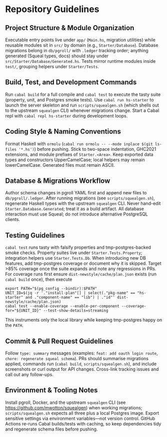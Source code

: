 # Repository Guidelines

## Project Structure & Module Organization
Executable entry points live under `app/` (`Main.hs`, migration utilities) while reusable modules sit in `src/` by domain (e.g., `Starter/Database`). Database migrations belong in `db/pgroll/` with `.ledger` tracking order; anything generated (Squeal types, docs) should stay under `src/Starter/Database/Generated.hs`. Tests mirror runtime modules inside `test/`, grouping helpers under `Starter/Tests`.

## Build, Test, and Development Commands
Run `cabal build` for a full compile and `cabal test` to execute the tasty suite (property, unit, and Postgres smoke tests). Use `cabal run hs-starter` to launch the server skeleton and run `scripts/squealgen.sh` (which shells out to the upstream `squealgen` CLI) whenever migrations change. Start a Cabal repl with `cabal repl hs-starter` during development loops.

## Coding Style & Naming Conventions
Format Haskell with `ormolu` (`cabal run ormolu -- --mode inplace $(git ls-files '*.hs')`) before pushing. Stick to two-space indentation, GHC2021 extensions, and module prefixes of `Starter.<Area>`. Keep exported data types and constructors UpperCamelCase; local helpers may remain lowerCamelCase. Generated files must remain ASCII.

## Database & Migrations Workflow
Author schema changes in pgroll YAML first and append new files to `db/pgroll/.ledger`. After running migrations (see `scripts/squealgen.sh`), regenerate Haskell types with the upstream `squealgen` CLI. Never hand-edit `Starter.Database.Generated`; treat it as a build artifact.
All database interaction must use Squeal; do not introduce alternative PostgreSQL clients.

## Testing Guidelines
`cabal test` runs tasty with falsify properties and tmp-postgres-backed smoke checks. Property suites live under `Starter.Tests.Property`; integration helpers use `Starter.Tests.Db`. When introducing new DB features, add tmp-postgres coverage or document why it is skipped. Target >85% coverage once the suite expands and note any regressions in PRs.
For coverage runs first ensure `dist-newstyle/cache/plan.json` exists (run `cabal build` once), then execute
```
export PATH="$(pg_config --bindir):$PATH"
UNIT_ID=$(jq -r '."install-plan"[] | select(."pkg-name" == "hs-starter" and ."component-name" == "lib") | ."id"' dist-newstyle/cache/plan.json)
cabal test --enable-coverage --enable-per-component --coverage-for="${UNIT_ID}" --test-show-details=streaming
```
This instruments only the local library while keeping tmp-postgres happy on the `PATH`.

## Commit & Pull Request Guidelines
Follow `type: summary` messages (examples: `feat: add oauth login route`, `chore: regenerate squeal schema`). PRs should summarise migrations applied, commands run (`cabal build`, `scripts/squealgen.sh`), and include screenshots or curl output for API changes. Cross-link tracking issues and call out any follow-ups.

## Environment & Tooling Notes
Install pgroll, Docker, and the upstream `squealgen` CLI (see https://github.com/mwotton/squealgen) when working migrations; `scripts/squealgen.sh` expects all three plus a local Postgres image. Export sensitive settings via environment variables—not version control. GitHub Actions re-runs Cabal builds/tests with caching, so keep dependencies tidy and regenerate schema files before pushing.
